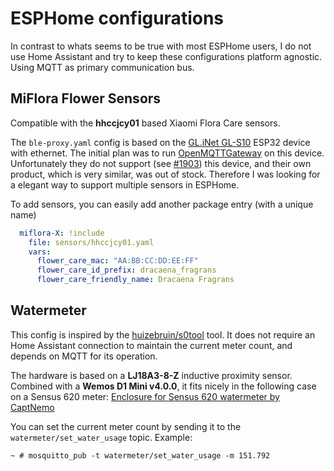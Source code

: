 # ESPHome configurations

In contrast to whats seems to be true with most ESPHome users, I do not use Home Assistant and try to keep these configurations platform agnostic. Using MQTT as primary communication bus.

## MiFlora Flower Sensors

Compatible with the **hhccjcy01** based Xiaomi Flora Care sensors. 

The `ble-proxy.yaml` config is based on the [GL.iNet GL-S10](https://www.gl-inet.com/products/gl-s10/ "GL-Inet GL-S10") ESP32 device with ethernet. The initial plan was to run [OpenMQTTGateway](https://github.com/1technophile/OpenMQTTGateway "OpenMQTTGateway") on this device. Unfortunately they do not support (see [#1903](https://github.com/1technophile/OpenMQTTGateway/issues/1903 "#1903")) this device, and their own product, which is very similar, was out of stock. Therefore I was looking for a elegant way to support multiple sensors in ESPHome.

To add sensors, you can easily add another package entry (with a unique name)

```yaml
  miflora-X: !include
    file: sensors/hhccjcy01.yaml
    vars:
      flower_care_mac: "AA:BB:CC:DD:EE:FF"
      flower_care_id_prefix: dracaena_fragrans
      flower_care_friendly_name: Dracaena Fragrans
```

## Watermeter

This config is inspired by the [huizebruin/s0tool](https://github.com/huizebruin/s0tool/ "huizebruin/s0tool") tool. It does not require an Home Assistant connection to maintain the current meter count, and depends on MQTT for its operation.

The hardware is based on a **LJ18A3-8-Z** inductive proximity sensor. Combined with a **Wemos D1 Mini v4.0.0**, it fits nicely in the following case on a Sensus 620 meter: [Enclosure for Sensus 620 watermeter by CaptNemo](https://www.printables.com/en/model/370548-enclosure-for-esp32-and-inductieve-proximity-senso)

You can set the current meter count by sending it to the `watermeter/set_water_usage` topic. Example:
```
~ # mosquitto_pub -t watermeter/set_water_usage -m 151.792
```
